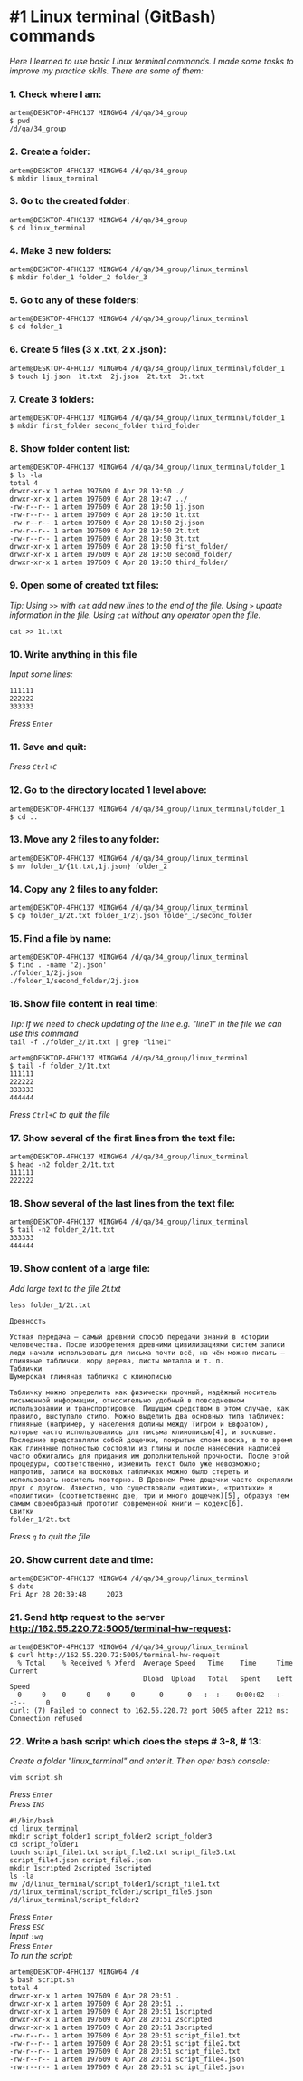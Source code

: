 # #1 Linux terminal (GitBash) commands
*Here I learned to use basic Linux terminal commands. I made some tasks to improve my practice skills. There are some of them:*
### 1. Check where I am:
```
artem@DESKTOP-4FHC137 MINGW64 /d/qa/34_group
$ pwd
/d/qa/34_group
```
### 2. Create a folder: 
```
artem@DESKTOP-4FHC137 MINGW64 /d/qa/34_group
$ mkdir linux_terminal
```
### 3. Go to the created folder: 
```
artem@DESKTOP-4FHC137 MINGW64 /d/qa/34_group
$ cd linux_terminal
```
### 4. Make 3 new folders:
```
artem@DESKTOP-4FHC137 MINGW64 /d/qa/34_group/linux_terminal
$ mkdir folder_1 folder_2 folder_3
```
### 5. Go to any of these folders:
```
artem@DESKTOP-4FHC137 MINGW64 /d/qa/34_group/linux_terminal
$ cd folder_1
```
### 6. Create 5 files (3 x .txt, 2 x .json):
```
artem@DESKTOP-4FHC137 MINGW64 /d/qa/34_group/linux_terminal/folder_1
$ touch 1j.json  1t.txt  2j.json  2t.txt  3t.txt
```

### 7. Create 3 folders:
```
artem@DESKTOP-4FHC137 MINGW64 /d/qa/34_group/linux_terminal/folder_1
$ mkdir first_folder second_folder third_folder
```

### 8. Show folder content list:
```
artem@DESKTOP-4FHC137 MINGW64 /d/qa/34_group/linux_terminal/folder_1
$ ls -la
total 4
drwxr-xr-x 1 artem 197609 0 Apr 28 19:50 ./
drwxr-xr-x 1 artem 197609 0 Apr 28 19:47 ../
-rw-r--r-- 1 artem 197609 0 Apr 28 19:50 1j.json
-rw-r--r-- 1 artem 197609 0 Apr 28 19:50 1t.txt
-rw-r--r-- 1 artem 197609 0 Apr 28 19:50 2j.json
-rw-r--r-- 1 artem 197609 0 Apr 28 19:50 2t.txt
-rw-r--r-- 1 artem 197609 0 Apr 28 19:50 3t.txt
drwxr-xr-x 1 artem 197609 0 Apr 28 19:50 first_folder/
drwxr-xr-x 1 artem 197609 0 Apr 28 19:50 second_folder/
drwxr-xr-x 1 artem 197609 0 Apr 28 19:50 third_folder/
```
### 9. Open some of created txt files:
*Tip: Using `>>` with `cat` add new lines to the end of the file. Using `>` update information in the file. Using `cat` without any operator open the file.*
```
cat >> 1t.txt
```

### 10. Write anything in this file  
*Input some lines:* 
```
111111  
222222 
333333
```
*Press `Enter`*

### 11. Save and quit: 
*Press `Ctrl+C`*

### 12. Go to the directory located 1 level above:
```
artem@DESKTOP-4FHC137 MINGW64 /d/qa/34_group/linux_terminal/folder_1
$ cd ..
```

### 13. Move any 2 files to any folder:
```
artem@DESKTOP-4FHC137 MINGW64 /d/qa/34_group/linux_terminal
$ mv folder_1/{1t.txt,1j.json} folder_2
```
### 14. Copy any 2 files to any folder:
```
artem@DESKTOP-4FHC137 MINGW64 /d/qa/34_group/linux_terminal
$ cp folder_1/2t.txt folder_1/2j.json folder_1/second_folder
```

### 15. Find a file by name:
```
artem@DESKTOP-4FHC137 MINGW64 /d/qa/34_group/linux_terminal
$ find . -name '2j.json'
./folder_1/2j.json
./folder_1/second_folder/2j.json
```

### 16. Show file content in real time: 
*Tip: If we need to check updating of the line e.g. "line1" in the file we can use this command*   
`tail -f ./folder_2/1t.txt | grep "line1"`

```
artem@DESKTOP-4FHC137 MINGW64 /d/qa/34_group/linux_terminal
$ tail -f folder_2/1t.txt
111111
222222
333333
444444
```
*Press `Ctrl+C` to quit the file*

### 17. Show several of the first lines from the text file: 
```
artem@DESKTOP-4FHC137 MINGW64 /d/qa/34_group/linux_terminal
$ head -n2 folder_2/1t.txt
111111
222222
```
### 18. Show several of the last lines from the text file:
```
artem@DESKTOP-4FHC137 MINGW64 /d/qa/34_group/linux_terminal
$ tail -n2 folder_2/1t.txt
333333
444444
```

### 19. Show content of a large file: 
*Add large text to the file 2t.txt*
```
less folder_1/2t.txt
```
```
Древность

Устная передача — самый древний способ передачи знаний в истории человечества. После изобретения древними цивилизациями систем записи люди начали использовать для письма почти всё, на чём можно писать — глиняные таблички, кору дерева, листы металла и т. п.
Таблички
Шумерская глиняная табличка с клинописью

Табличку можно определить как физически прочный, надёжный носитель письменной информации, относительно удобный в повседневном использовании и транспортировке. Пишущим средством в этом случае, как правило, выступало стило. Можно выделить два основных типа табличек: глиняные (например, у населения долины между Тигром и Евфратом), которые часто использовались для письма клинописью[4], и восковые. Последние представляли собой дощечки, покрытые слоем воска, в то время как глиняные полностью состояли из глины и после нанесения надписей часто обжигались для придания им дополнительной прочности. После этой процедуры, соответственно, изменить текст было уже невозможно; напротив, записи на восковых табличках можно было стереть и использовать носитель повторно. В Древнем Риме дощечки часто скрепляли друг с другом. Известно, что существовали «диптихи», «триптихи» и «полиптихи» (соответственно две, три и много дощечек)[5], образуя тем самым своеобразный прототип современной книги — кодекс[6].
Свитки
folder_1/2t.txt
```

*Press `q` to quit the file*
### 20. Show current date and time: 
```
artem@DESKTOP-4FHC137 MINGW64 /d/qa/34_group/linux_terminal
$ date
Fri Apr 28 20:39:48     2023
```
### 21. Send http request to the server http://162.55.220.72:5005/terminal-hw-request:  
```
artem@DESKTOP-4FHC137 MINGW64 /d/qa/34_group/linux_terminal
$ curl http://162.55.220.72:5005/terminal-hw-request
  % Total    % Received % Xferd  Average Speed   Time    Time     Time  Current
                                 Dload  Upload   Total   Spent    Left  Speed
  0     0    0     0    0     0      0      0 --:--:--  0:00:02 --:--:--     0
curl: (7) Failed to connect to 162.55.220.72 port 5005 after 2212 ms: Connection refused
```

### 22. Write a bash script which does the steps # 3-8, # 13:  
*Create a folder "linux_terminal" and enter it. Then oper bash console:*    
```
vim script.sh
```
*Press `Enter`*  
*Press `INS`* 
```
#!/bin/bash 
cd linux_terminal  
mkdir script_folder1 script_folder2 script_folder3 
cd script_folder1  
touch script_file1.txt script_file2.txt script_file3.txt script_file4.json script_file5.json 
mkdir 1scripted 2scripted 3scripted  
ls -la  
mv /d/linux_terminal/script_folder1/script_file1.txt /d/linux_terminal/script_folder1/script_file5.json /d/linux_terminal/script_folder2
```
*Press `Enter`*  
*Press `ESC`*  
*Input `:wq`*  
*Press `Enter`*  
*To run the script:*
```
artem@DESKTOP-4FHC137 MINGW64 /d
$ bash script.sh
total 4
drwxr-xr-x 1 artem 197609 0 Apr 28 20:51 .
drwxr-xr-x 1 artem 197609 0 Apr 28 20:51 ..
drwxr-xr-x 1 artem 197609 0 Apr 28 20:51 1scripted
drwxr-xr-x 1 artem 197609 0 Apr 28 20:51 2scripted
drwxr-xr-x 1 artem 197609 0 Apr 28 20:51 3scripted
-rw-r--r-- 1 artem 197609 0 Apr 28 20:51 script_file1.txt
-rw-r--r-- 1 artem 197609 0 Apr 28 20:51 script_file2.txt
-rw-r--r-- 1 artem 197609 0 Apr 28 20:51 script_file3.txt
-rw-r--r-- 1 artem 197609 0 Apr 28 20:51 script_file4.json
-rw-r--r-- 1 artem 197609 0 Apr 28 20:51 script_file5.json
```

